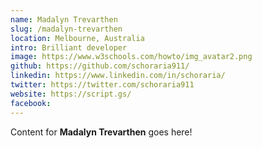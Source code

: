 ```yaml
---
name: Madalyn Trevarthen
slug: /madalyn-trevarthen
location: Melbourne, Australia
intro: Brilliant developer
image: https://www.w3schools.com/howto/img_avatar2.png
github: https://github.com/schoraria911/
linkedin: https://www.linkedin.com/in/schoraria/
twitter: https://twitter.com/schoraria911
website: https://script.gs/
facebook: 
---
```

Content for **Madalyn Trevarthen** goes here!